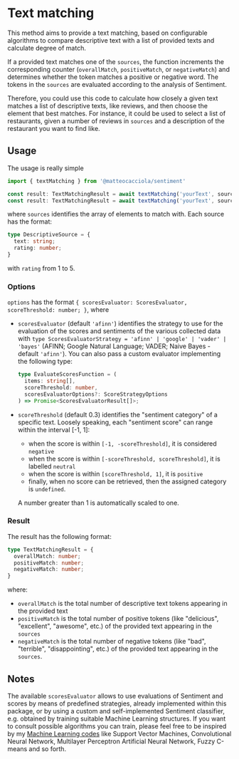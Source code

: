 # Text matching

This method aims to provide a text matching, based on configurable algorithms to compare descriptive text with a list
of provided texts and calculate degree of match.

If a provided text matches one of the `sources`, the function increments the corresponding counter (`overallMatch`,
`positiveMatch`, or `negativeMatch`) and determines whether the token matches a positive or negative word.
The tokens in the `sources` are evaluated according to the analysis of Sentiment.

Therefore, you could use this code to calculate how closely a given text matches a list of descriptive texts, like
reviews, and then choose the element that best matches. For instance, it could be used to select a list of restaurants,
given a number of reviews in `sources` and a description of the restaurant you want to find like.

## Usage
The usage is really simple
```typescript
import { textMatching } from '@matteocacciola/sentiment'

const result: TextMatchingResult = await textMatching('yourText', sources);
const result: TextMatchingResult = await textMatching('yourText', sources, options);
```
where `sources` identifies the array of elements to match with. Each source has the format:
```typescript
type DescriptiveSource = {
  text: string;
  rating: number;
}
```
with `rating` from 1 to 5.

### Options
`options` has the format `{ scoresEvaluator: ScoresEvaluator, scoreThreshold: number; }`, where
- `scoresEvaluator` (default `'afinn'`) identifies the strategy to use for the evaluation of the scores and sentiments of the
  various collected data with `type ScoresEvaluatorStrategy = 'afinn' | 'google' | 'vader' | 'bayes'` (AFINN; Google Natural
  Language; VADER; Naive Bayes - default `'afinn'`). You can also pass a custom evaluator implementing the following type:
  ```typescript
  type EvaluateScoresFunction = (
    items: string[],
    scoreThreshold: number,
    scoresEvaluatorOptions?: ScoreStrategyOptions
  ) => Promise<ScoresEvaluatorResult[]>;
  ```
- `scoreThreshold` (default 0.3) identifies the "sentiment category" of a specific text. Loosely speaking, each
  "sentiment score" can range within the interval [-1, 1]:
  - when the score is within `[-1, -scoreThreshold]`, it is considered `negative`
  - when the score is within `[-scoreThreshold, scoreThreshold]`, it is labelled `neutral`
  - when the score is within `[scoreThreshold, 1]`, it is `positive`
  - finally, when no score can be retrieved, then the assigned category is `undefined`.

  A number greater than 1 is automatically scaled to one.

### Result
The result has the following format:
```typescript
type TextMatchingResult = {
  overallMatch: number;
  positiveMatch: number;
  negativeMatch: number;
}
```
where:
- `overallMatch` is the total number of descriptive text tokens appearing in the provided text
- `positiveMatch` is the total number of positive tokens (like "delicious", "excellent", "awesome", etc.) of the provided
text appearing in the `sources`
- `negativeMatch` is the total number of negative tokens (like "bad", "terrible", "disappointing", etc.) of the provided
text appearing in the `sources`.

## Notes
The available `scoresEvaluator` allows to use evaluations of Sentiment and scores by means of predefined strategies, already
implemented within this package, or by using a custom and self-implemented Sentiment classifier, e.g. obtained by
training suitable Machine Learning structures.
If you want to consult possible algorithms you can train, please feel free to be inspired by my
[Machine Learning codes](https://github.com/matteocacciola/challenges/tree/master/machine-learning/src) like Support
Vector Machines, Convolutional Neural Network, Multilayer Perceptron Artificial Neural Network, Fuzzy C-means and so forth.
